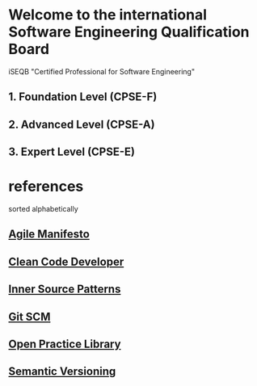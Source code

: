 # Welcome to the international Software Engineering Qualification Board

iSEQB "Certified Professional for Software Engineering"

## 1. Foundation Level (CPSE-F)
## 2. Advanced Level (CPSE-A)
## 3. Expert Level (CPSE-E)

# references

sorted alphabetically 

## [Agile Manifesto](https://agilemanifesto.org)
## [Clean Code Developer](https://clean-code-developer.com)
## [Inner Source Patterns](https://github.com/InnerSourceCommons/InnerSourcePatterns#list-of-patterns)
## [Git SCM](https://git-scm.com/book/en/v2)
## [Open Practice Library](https://openpracticelibrary.com)
## [Semantic Versioning](https://semver.org)
